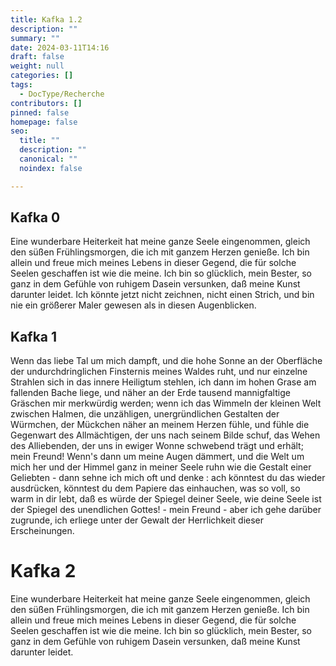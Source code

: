```yaml
---
title: Kafka 1.2
description: ""
summary: ""
date: 2024-03-11T14:16
draft: false
weight: null
categories: []
tags:
  - DocType/Recherche
contributors: []
pinned: false
homepage: false
seo:
  title: ""
  description: ""
  canonical: ""
  noindex: false

---
```


## Kafka 0

Eine wunderbare Heiterkeit hat meine ganze Seele eingenommen, gleich den süßen Frühlingsmorgen, die ich mit ganzem Herzen genieße. Ich bin allein und freue mich meines Lebens in dieser Gegend, die für solche Seelen geschaffen ist wie die meine. Ich bin so glücklich, mein Bester, so ganz in dem Gefühle von ruhigem Dasein versunken, daß meine Kunst darunter leidet. Ich könnte jetzt nicht zeichnen, nicht einen Strich, und bin nie ein größerer Maler gewesen als in diesen Augenblicken. 

## Kafka 1

Wenn das liebe Tal um mich dampft, und die hohe Sonne an der Oberfläche der undurchdringlichen Finsternis meines Waldes ruht, und nur einzelne Strahlen sich in das innere Heiligtum stehlen, ich dann im hohen Grase am fallenden Bache liege, und näher an der Erde tausend mannigfaltige Gräschen mir merkwürdig werden; wenn ich das Wimmeln der kleinen Welt zwischen Halmen, die unzähligen, unergründlichen Gestalten der Würmchen, der Mückchen näher an meinem Herzen fühle, und fühle die Gegenwart des Allmächtigen, der uns nach seinem Bilde schuf, das Wehen des Alliebenden, der uns in ewiger Wonne schwebend trägt und erhält; mein Freund! Wenn's dann um meine Augen dämmert, und die Welt um mich her und der Himmel ganz in meiner Seele ruhn wie die Gestalt einer Geliebten - dann sehne ich mich oft und denke : ach könntest du das wieder ausdrücken, könntest du dem Papiere das einhauchen, was so voll, so warm in dir lebt, daß es würde der Spiegel deiner Seele, wie deine Seele ist der Spiegel des unendlichen Gottes! - mein Freund - aber ich gehe darüber zugrunde, ich erliege unter der Gewalt der Herrlichkeit dieser Erscheinungen.

# Kafka 2

Eine wunderbare Heiterkeit hat meine ganze Seele eingenommen, gleich den süßen Frühlingsmorgen, die ich mit ganzem Herzen genieße. Ich bin allein und freue mich meines Lebens in dieser Gegend, die für solche Seelen geschaffen ist wie die meine. Ich bin so glücklich, mein Bester, so ganz in dem Gefühle von ruhigem Dasein versunken, daß meine Kunst darunter leidet.

